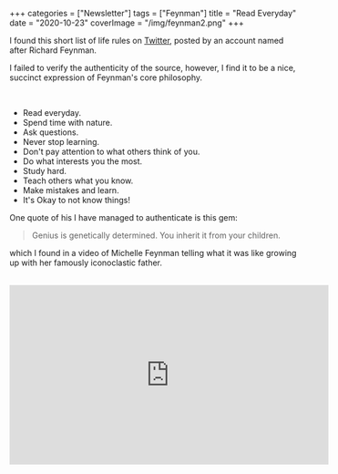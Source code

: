 +++
categories = ["Newsletter"]
tags = ["Feynman"]
title = "Read Everyday"
date = "2020-10-23"
coverImage = "/img/feynman2.png"
+++

I found this short list of life rules on [Twitter](https://twitter.com/ProfFeynman/status/1218739120714985472), posted by an account named after Richard Feynman.

<!--more-->

I failed to verify the authenticity of the source, however, I find it to be a nice, succinct expression of Feynman's core philosophy.

<br>

- Read everyday.
- Spend time with nature.
- Ask questions.
- Never stop learning.
- Don't pay attention to what others think of you.
- Do what interests you the most.
- Study hard.
- Teach others what you know.
- Make mistakes and learn.
- It's Okay to not know things!

One quote of his I have managed to authenticate is this gem:

> Genius is genetically determined. You inherit it from your children.

which I found in a video of Michelle Feynman telling what it was like growing up with her famously iconoclastic father.

<br>
<iframe width="560" height="315" src="https://www.youtube.com/embed/GnSvy3nH7l0" frameborder="0" allow="accelerometer; autoplay; clipboard-write; encrypted-media; gyroscope; picture-in-picture" allowfullscreen></iframe>

